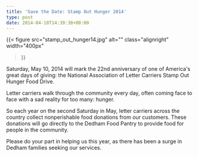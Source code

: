```yaml
---
title: 'Save the Date: Stamp Out Hunger 2014'
type: post
date: 2014-04-18T14:39:38+00:00
---
```

{{< figure
  src="stamp_out_hunger14.jpg"
  alt=""
  class="alignright"
  width="400px"
>}}

Saturday, May 10, 2014 will mark the 22nd anniversary of one of America's great days of giving: the National Association of Letter Carriers Stamp Out Hunger Food Drive.

Letter carriers walk through the community every day, often coming face to face with a sad reality for too many: hunger.

So each year on the second Saturday in May, letter carriers across the country collect nonperishable food donations from our customers. These donations will go directly to the Dedham Food Pantry to provide food for people in the community.

Please do your part in helping us this year, as there has been a surge in Dedham families seeking our services.
